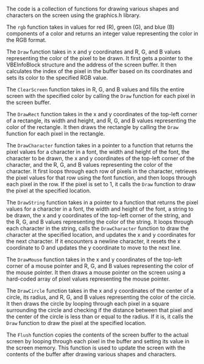 The code is a collection of functions for drawing various shapes and characters on the screen using the graphics.h library.

The `rgb` function takes in values for red (R), green (G), and blue (B) components of a color and returns an integer value representing the color in the RGB format.

The `Draw` function takes in x and y coordinates and R, G, and B values representing the color of the pixel to be drawn. It first gets a pointer to the VBEInfoBlock structure and the address of the screen buffer. It then calculates the index of the pixel in the buffer based on its coordinates and sets its color to the specified RGB value.

The `ClearScreen` function takes in R, G, and B values and fills the entire screen with the specified color by calling the `Draw` function for each pixel in the screen buffer.

The `DrawRect` function takes in the x and y coordinates of the top-left corner of a rectangle, its width and height, and R, G, and B values representing the color of the rectangle. It then draws the rectangle by calling the `Draw` function for each pixel in the rectangle.

The `DrawCharacter` function takes in a pointer to a function that returns the pixel values for a character in a font, the width and height of the font, the character to be drawn, the x and y coordinates of the top-left corner of the character, and the R, G, and B values representing the color of the character. It first loops through each row of pixels in the character, retrieves the pixel values for that row using the font function, and then loops through each pixel in the row. If the pixel is set to 1, it calls the `Draw` function to draw the pixel at the specified location.

The `DrawString` function takes in a pointer to a function that returns the pixel values for a character in a font, the width and height of the font, a string to be drawn, the x and y coordinates of the top-left corner of the string, and the R, G, and B values representing the color of the string. It loops through each character in the string, calls the `DrawCharacter` function to draw the character at the specified location, and updates the x and y coordinates for the next character. If it encounters a newline character, it resets the x coordinate to 0 and updates the y coordinate to move to the next line.

The `DrawMouse` function takes in the x and y coordinates of the top-left corner of a mouse pointer and R, G, and B values representing the color of the mouse pointer. It then draws a mouse pointer on the screen using a hard-coded array of pixel values representing the mouse pointer.

The `DrawCircle` function takes in the x and y coordinates of the center of a circle, its radius, and R, G, and B values representing the color of the circle. It then draws the circle by looping through each pixel in a square surrounding the circle and checking if the distance between that pixel and the center of the circle is less than or equal to the radius. If it is, it calls the `Draw` function to draw the pixel at the specified location.

The `Flush` function copies the contents of the screen buffer to the actual screen by looping through each pixel in the buffer and setting its value in the screen memory. This function is used to update the screen with the contents of the buffer after drawing various shapes and characters.